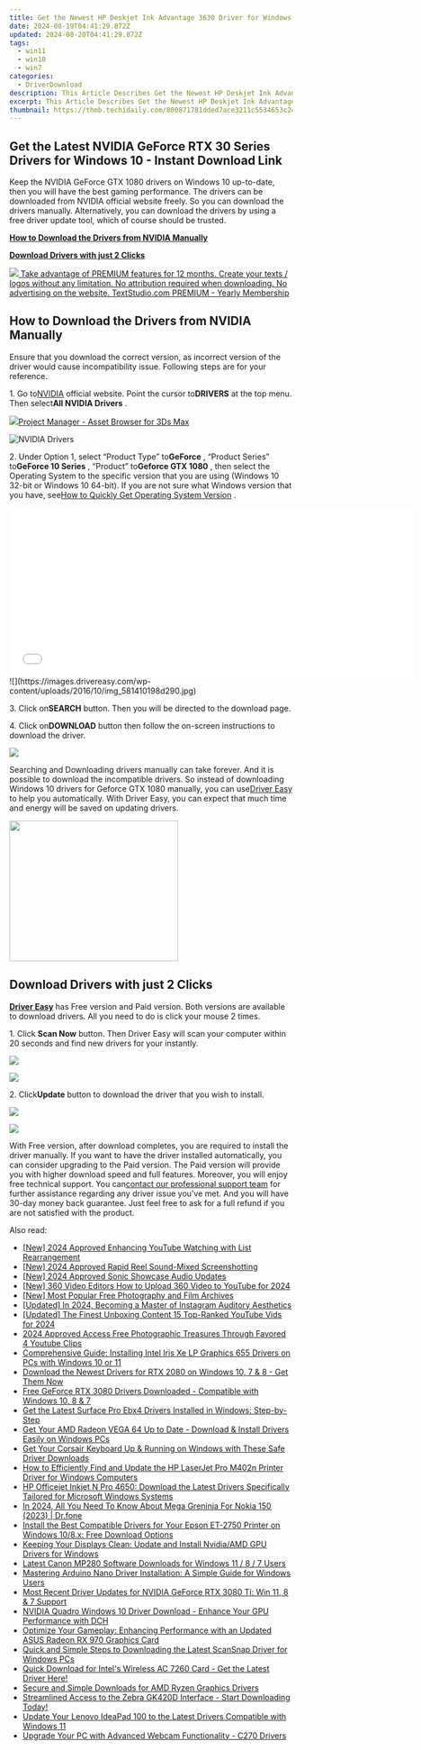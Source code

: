 ```yaml
---
title: Get the Newest HP Deskjet Ink Advantage 3630 Driver for Windows 11 - Free Download Link
date: 2024-08-19T04:41:29.872Z
updated: 2024-08-20T04:41:29.872Z
tags:
  - win11
  - win10
  - win7
categories:
  - DriverDownload
description: This Article Describes Get the Newest HP Deskjet Ink Advantage 3630 Driver for Windows 11 - Free Download Link
excerpt: This Article Describes Get the Newest HP Deskjet Ink Advantage 3630 Driver for Windows 11 - Free Download Link
thumbnail: https://thmb.techidaily.com/800871781dded7ace3211c5534653c24a5267e768de909ec1df6dcfa19126cf1.jpg
---
```


## Get the Latest NVIDIA GeForce RTX 30 Series Drivers for Windows 10 - Instant Download Link

Keep the NVIDIA GeForce GTX 1080 drivers on Windows 10 up-to-date, then you will have the best gaming performance. The drivers can be downloaded from NVIDIA official website freely. So you can download the drivers manually. Alternatively, you can download the drivers by using a free driver update tool, which of course should be trusted.

[**How to Download the Drivers from NVIDIA Manually**](https://tools.techidaily.com/drivereasy/download/)

[**Download Drivers with just 2 Clicks**](https://tools.techidaily.com/drivereasy/download/)

<!-- affiliate ads begin -->
<a href="https://secure.textstudio.com/order/checkout.php?PRODS=35633309&QTY=1&AFFILIATE=108875&CART=1"> <img src="https://secure.avangate.com/images/merchant/d6eb8222c9718486bdabce8b897380f7/products/3_premium-icon.png" border="0"> Take advantage of PREMIUM features for 12 months. 
Create your texts / logos without any limitation. 
No attribution required when downloading. 
No advertising on the website. 
 TextStudio.com  PREMIUM - Yearly Membership</a>
<!-- affiliate ads end -->
## **How to Download the Drivers from NVIDIA Manually**

 Ensure that you download the correct version, as incorrect version of the driver would cause incompatibility issue. Following steps are for your reference.

 1\. Go to[NVIDIA](https://tools.techidaily.com/drivereasy/download/) official website. Point the cursor to**DRIVERS** at the top menu. Then select**All NVIDIA Drivers** .

<!-- affiliate ads begin -->
<a href="https://secure.2checkout.com/order/checkout.php?PRODS=4709458&QTY=1&AFFILIATE=108875&CART=1"><img src="https://3d-kstudio.com/wp-content/uploads/2019/10/Project-Manager-version-3-1600x900-768x419.jpg" border="0">Project Manager - Asset Browser for 3Ds Max</a>
<!-- affiliate ads end -->
![NVIDIA Drivers](https://images.drivereasy.com/wp-content/uploads/2016/09/img_57ccd935a0f0a.jpg)

 2\. Under Option 1, select “Product Type” to**GeForce** , “Product Series” to**GeForce 10 Series** , “Product” to**Geforce GTX 1080** , then select the Operating System to the specific version that you are using (Windows 10 32-bit or Windows 10 64-bit). If you are not sure what Windows version that you have, see[How to Quickly Get Operating System Version](https://tools.techidaily.com/drivereasy/download/) .

<!-- affiliate ads begin -->
<iframe id="iframe_672" src="//a.impactradius-go.com/gen-ad-code/5597632/1959812/17834/" width="720" height="300" scrolling="no" frameborder="0" marginheight="0" marginwidth="0"></iframe>
<!-- affiliate ads end -->
![](https://images.drivereasy.com/wp-content/uploads/2016/10/img_581410198d290.jpg)

 3\. Click on**SEARCH** button. Then you will be directed to the download page.

 4\. Click on**DOWNLOAD** button then follow the on-screen instructions to download the driver.

![](https://images.drivereasy.com/wp-content/uploads/2016/10/img_581412f0a2c64.jpg)

 Searching and Downloading drivers manually can take forever. And it is possible to download the incompatible drivers. So instead of downloading Windows 10 drivers for Geforce GTX 1080 manually, you can use[Driver Easy](https://tools.techidaily.com/drivereasy/download/) to help you automatically. With Driver Easy, you can expect that much time and energy will be saved on updating drivers.

<!-- affiliate ads begin -->
<a href="https://imp.i357552.net/c/5597632/863039/11832" target="_top" id="863039"><img src="//a.impactradius-go.com/display-ad/11832-863039" border="0" alt="" width="300" height="250"/></a>
<!-- affiliate ads end -->
## **Download Drivers with just 2 Clicks**

**[Driver Easy](https://tools.techidaily.com/drivereasy/download/)**  has Free version and Paid version. Both versions are available to download drivers. All you need to do is click your mouse 2 times.

1\. Click **Scan Now**  button. Then Driver Easy will scan your computer within 20 seconds and find new drivers for your instantly.  

<!-- affiliate ads begin -->
<a href="https://secure.2checkout.com/order/checkout.php?PRODS=4620780&QTY=1&AFFILIATE=108875&CART=1"><img src="https://secure.avangate.com/images/merchant/07dd4d5a72f5740ef0f035f201951476/728__90banner.jpg" border="0"></a>
<!-- affiliate ads end -->
![](https://images.drivereasy.com/wp-content/uploads/2017/04/img_58eca1022f7b7.png)

 2\. Click**Update** button to download the driver that you wish to install.

<!-- affiliate ads begin -->
<a href="https://store.nero.com/order/checkout.php?PRODS=22889392&QTY=1&AFFILIATE=108875&CART=1"><img src="http://webstatic.nero.com/nero2015-com-wAssets/img/affiliate/media/banner728-90eng.jpg" border="0"></a>
<!-- affiliate ads end -->
![](https://images.drivereasy.com/wp-content/uploads/2017/04/img_58eca27c67b42.jpg)

 With Free version, after download completes, you are required to install the driver manually. If you want to have the driver installed automatically, you can consider upgrading to the Paid version. The Paid version will provide you with higher download speed and full features. Moreover, you will enjoy free technical support. You can[contact our professional support team](https://tools.techidaily.com/drivereasy/download/) for further assistance regarding any driver issue you’ve met. And you will have 30-day money back guarantee. Just feel free to ask for a full refund if you are not satisfied with the product.

<ins class="adsbygoogle"
     style="display:block"
     data-ad-format="autorelaxed"
     data-ad-client="ca-pub-7571918770474297"
     data-ad-slot="1223367746"></ins>



<ins class="adsbygoogle"
     style="display:block"
     data-ad-client="ca-pub-7571918770474297"
     data-ad-slot="8358498916"
     data-ad-format="auto"
     data-full-width-responsive="true"></ins>

<span class="atpl-alsoreadstyle">Also read:</span>
<div><ul>
<li><a href="https://facebook-video-share.techidaily.com/new-2024-approved-enhancing-youtube-watching-with-list-rearrangement/"><u>[New] 2024 Approved  Enhancing YouTube Watching with List Rearrangement</u></a></li>
<li><a href="https://screen-mirroring-recording.techidaily.com/new-2024-approved-rapid-reel-sound-mixed-screenshotting/"><u>[New] 2024 Approved  Rapid Reel  Sound-Mixed Screenshotting</u></a></li>
<li><a href="https://screen-activity-recording.techidaily.com/new-2024-approved-sonic-showcase-audio-updates/"><u>[New] 2024 Approved  Sonic Showcase  Audio Updates</u></a></li>
<li><a href="https://facebook-video-share.techidaily.com/new-360-video-editors-how-to-upload-360-video-to-youtube-for-2024/"><u>[New] 360 Video Editors  How to Upload 360 Video to YouTube for 2024</u></a></li>
<li><a href="https://facebook-record-videos.techidaily.com/new-most-popular-free-photography-and-film-archives/"><u>[New] Most Popular Free Photography and Film Archives</u></a></li>
<li><a href="https://instagram-video-files.techidaily.com/updated-in-2024-becoming-a-master-of-instagram-auditory-aesthetics/"><u>[Updated] In 2024, Becoming a Master of Instagram Auditory Aesthetics</u></a></li>
<li><a href="https://fox-cloud.techidaily.com/updated-the-finest-unboxing-content-15-top-ranked-youtube-vids-for-2024/"><u>[Updated] The Finest Unboxing Content  15 Top-Ranked YouTube Vids for 2024</u></a></li>
<li><a href="https://youtube-clips.techidaily.com/2024-approved-access-free-photographic-treasures-through-favored-4-youtube-clips/"><u>2024 Approved  Access Free Photographic Treasures Through Favored 4 Youtube Clips</u></a></li>
<li><a href="https://hardware-updates.techidaily.com/comprehensive-guide-installing-intel-iris-xe-lp-graphics-655-drivers-on-pcs-with-windows-10-or-11/"><u>Comprehensive Guide: Installing Intel Iris Xe LP Graphics 655 Drivers on PCs with Windows 10 or 11</u></a></li>
<li><a href="https://hardware-updates.techidaily.com/download-the-newest-drivers-for-rtx-2080-on-windows-10-7-and-8-get-them-now/"><u>Download the Newest Drivers for RTX 2080 on Windows 10, 7 & 8 - Get Them Now</u></a></li>
<li><a href="https://hardware-updates.techidaily.com/free-geforce-rtx-3080-drivers-downloaded-compatible-with-windows-10-8-and-7/"><u>Free GeForce RTX 3080 Drivers Downloaded - Compatible with Windows 10, 8 & 7</u></a></li>
<li><a href="https://hardware-updates.techidaily.com/get-the-latest-surface-pro-ebx4-drivers-installed-in-windows-step-by-step/"><u>Get the Latest Surface Pro Ebx4 Drivers Installed in Windows: Step-by-Step</u></a></li>
<li><a href="https://hardware-updates.techidaily.com/get-your-amd-radeon-vega-64-up-to-date-download-and-install-drivers-easily-on-windows-pcs/"><u>Get Your AMD Radeon VEGA 64 Up to Date - Download & Install Drivers Easily on Windows PCs</u></a></li>
<li><a href="https://hardware-updates.techidaily.com/get-your-corsair-keyboard-up-and-running-on-windows-with-these-safe-driver-downloads/"><u>Get Your Corsair Keyboard Up & Running on Windows with These Safe Driver Downloads</u></a></li>
<li><a href="https://hardware-updates.techidaily.com/how-to-efficiently-find-and-update-the-hp-laserjet-pro-m402n-printer-driver-for-windows-computers/"><u>How to Efficiently Find and Update the HP LaserJet Pro M402n Printer Driver for Windows Computers</u></a></li>
<li><a href="https://hardware-updates.techidaily.com/hp-officejet-inkjet-n-pro-4650-download-the-latest-drivers-specifically-tailored-for-microsoft-windows-systems/"><u>HP Officejet Inkjet N Pro 4650: Download the Latest Drivers Specifically Tailored for Microsoft Windows Systems</u></a></li>
<li><a href="https://android-pokemon-go.techidaily.com/in-2024-all-you-need-to-know-about-mega-greninja-for-nokia-150-2023-drfone-by-drfone-virtual-android/"><u>In 2024, All You Need To Know About Mega Greninja For Nokia 150 (2023) | Dr.fone</u></a></li>
<li><a href="https://hardware-updates.techidaily.com/install-the-best-compatible-drivers-for-your-epson-et-2750-printer-on-windows-108x-free-download-options/"><u>Install the Best Compatible Drivers for Your Epson ET-2750 Printer on Windows 10/8.x: Free Download Options</u></a></li>
<li><a href="https://hardware-updates.techidaily.com/keeping-your-displays-clean-update-and-install-nvidiaamd-gpu-drivers-for-windows/"><u>Keeping Your Displays Clean: Update and Install Nvidia/AMD GPU Drivers for Windows</u></a></li>
<li><a href="https://hardware-updates.techidaily.com/latest-canon-mp280-software-downloads-for-windows-11-8-7-users/"><u>Latest Canon MP280 Software Downloads for Windows 11 / 8 / 7 Users</u></a></li>
<li><a href="https://hardware-updates.techidaily.com/mastering-arduino-nano-driver-installation-a-simple-guide-for-windows-users/"><u>Mastering Arduino Nano Driver Installation: A Simple Guide for Windows Users</u></a></li>
<li><a href="https://hardware-updates.techidaily.com/most-recent-driver-updates-for-nvidia-geforce-rtx-3080-ti-win-11-8-and-7-support/"><u>Most Recent Driver Updates for NVIDIA GeForce RTX 3080 Ti: Win 11, 8 & 7 Support</u></a></li>
<li><a href="https://hardware-updates.techidaily.com/nvidia-quadro-windows-10-driver-download-enhance-your-gpu-performance-with-dch/"><u>NVIDIA Quadro Windows 10 Driver Download - Enhance Your GPU Performance with DCH</u></a></li>
<li><a href="https://hardware-updates.techidaily.com/optimize-your-gameplay-enhancing-performance-with-an-updated-asus-radeon-rx-970-graphics-card/"><u>Optimize Your Gameplay: Enhancing Performance with an Updated ASUS Radeon RX 970 Graphics Card</u></a></li>
<li><a href="https://hardware-updates.techidaily.com/quick-and-simple-steps-to-downloading-the-latest-scansnap-driver-for-windows-pcs/"><u>Quick and Simple Steps to Downloading the Latest ScanSnap Driver for Windows PCs</u></a></li>
<li><a href="https://hardware-updates.techidaily.com/quick-download-for-intels-wireless-ac-7260-card-get-the-latest-driver-here/"><u>Quick Download for Intel's Wireless AC 7260 Card - Get the Latest Driver Here!</u></a></li>
<li><a href="https://hardware-updates.techidaily.com/secure-and-simple-downloads-for-amd-ryzen-graphics-drivers/"><u>Secure and Simple Downloads for AMD Ryzen Graphics Drivers</u></a></li>
<li><a href="https://hardware-updates.techidaily.com/1722977311069-streamlined-access-to-the-zebra-gk420d-interface-start-downloading-today/"><u>Streamlined Access to the Zebra GK420D Interface - Start Downloading Today!</u></a></li>
<li><a href="https://hardware-updates.techidaily.com/update-your-lenovo-ideapad-100-to-the-latest-drivers-compatible-with-windows-11/"><u>Update Your Lenovo IdeaPad 100 to the Latest Drivers Compatible with Windows 11</u></a></li>
<li><a href="https://driver-install.techidaily.com/upgrade-your-pc-with-advanced-webcam-functionality-c270-drivers/"><u>Upgrade Your PC with Advanced Webcam Functionality - C270 Drivers</u></a></li>
</ul></div>

